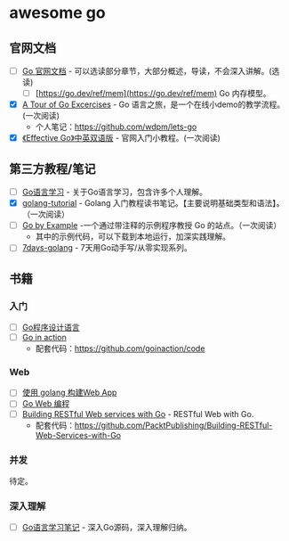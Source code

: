 # awesome go

## 官网文档

- [ ] [Go 官网文档](https://go.dev/doc/) - 可以选读部分章节，大部分概述，导读，不会深入讲解。(选读)
  - [ ] [https://go.dev/ref/mem](https://go.dev/ref/mem) Go 内存模型。
- [x] [A Tour of Go Excercises](https://tour.go-zh.org/) - Go 语言之旅，是一个在线小demo的教学流程。(一次阅读)
  - 个人笔记：https://github.com/wdpm/lets-go
- [x] [《Effective Go》中英双语版](https://github.com/bingohuang/effective-go-zh-en) - 官网入门小教程。(一次阅读)

## 第三方教程/笔记

- [ ] [Go语言学习](https://github.com/cyent/golang) - 关于Go语言学习，包含许多个人理解。
- [x] [golang-tutorial](https://github.com/jaywcjlove/golang-tutorial)  - Golang 入门教程读书笔记。【主要说明基础类型和语法】。（一次阅读）
- [ ] [Go by Example](https://github.com/mmcgrana/gobyexample) -一个通过带注释的示例程序教授 Go 的站点。（一次阅读）
  - 其中的示例代码，可以下载到本地运行，加深实践理解。
- [ ] [7days-golang](https://github.com/geektutu/7days-golang) - 7天用Go动手写/从零实现系列。

## 书籍

### 入门

- [ ] [Go程序设计语言](https://book.douban.com/subject/27044219/)
- [ ] [Go in action](https://book.douban.com/subject/27015617/) 
  - 配套代码：https://github.com/goinaction/code

### Web

- [ ] [使用 golang 构建Web App](https://github.com/astaxie/build-web-application-with-golang)
- [ ] [Go Web 编程](https://book.douban.com/subject/27204133/)
- [ ] [Building RESTful Web services with Go](https://book.douban.com/subject/30154905/) - RESTful Web with Go.
  - 配套代码：https://github.com/PacktPublishing/Building-RESTful-Web-Services-with-Go

### 并发

待定。

### 深入理解

- [ ] [Go语言学习笔记](https://book.douban.com/subject/26832468/) - 深入Go源码，深入理解归纳。


